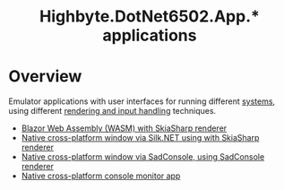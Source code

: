 <h1 align="center">Highbyte.DotNet6502.App.* applications</h1>

# Overview
Emulator applications with user interfaces for running different [systems](../Highbyte.DotNet6502.Systems/SYSTEMS.md), using different [rendering and input handling](../Highbyte.DotNet6502.Impl/RENDERERS_AND_INPUTHANDLERS.md) techniques.

- [Blazor Web Assembly (WASM) with SkiaSharp renderer](APPS_SKIA_WASM.md)
- [Native cross-platform window via Silk.NET using with SkiaSharp renderer](APPS_SKIA_NATIVE.md)
- [Native cross-platform window via SadConsole, using SadConsole renderer](APPS_SADCONSOLE.md)
- [Native cross-platform console monitor app](APPS_CONSOLE_MONITOR.md)
